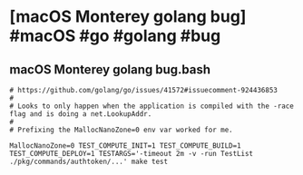 # [macOS Monterey golang bug] #macOS #go #golang #bug

## macOS Monterey golang bug.bash

```shell
# https://github.com/golang/go/issues/41572#issuecomment-924436853
#
# Looks to only happen when the application is compiled with the -race flag and is doing a net.LookupAddr.
#
# Prefixing the MallocNanoZone=0 env var worked for me.

MallocNanoZone=0 TEST_COMPUTE_INIT=1 TEST_COMPUTE_BUILD=1 TEST_COMPUTE_DEPLOY=1 TESTARGS='-timeout 2m -v -run TestList ./pkg/commands/authtoken/...' make test
```

